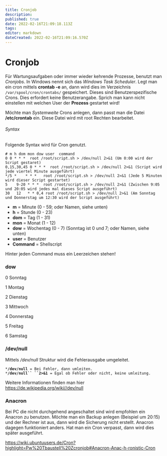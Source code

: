 ```yaml
---
title: Cronjob
description: 
published: true
date: 2022-02-16T21:09:18.113Z
tags: 
editor: markdown
dateCreated: 2022-02-16T21:09:16.570Z
---
```


# Cronjob

Für Wartungsaufgaben oder immer wieder kehrende Prozesse, benutzt man
*Cronjobs*. In Windows nennt sich das *Windows Task Scheduler*. Legt man
ein cron mittels **crontab -e** an, dann wird dies im Verzeichnis
`/var/spool/cron/crontabs/` gespeichert. Dieses sind Benutzerspezifische
Crons. Dies erfordert keine Benutzerangabe. Sprich man kann nicht
einstellen mit welchen User der **Prozess** gestartet wird!

Möchte man *Systemweite* Crons anlegen, dann passt man die Datei
**/etc/crontab** ein. Diese Datei wird mit root Rechten bearbeitet.

###### Syntax

Folgende Syntax wird für Cron genutzt.

    # m h dom mon dow user  command
    0 0 * * *  root /root/script.sh > /dev/null 2>&1 (Um 0:00 wird der Script gestaret)
    0,15,30,45 0 * * *  root /root/script.sh > /dev/null 2>&1 (Script wird jede viertel Minute ausgeführt)
    */5 *    * * *   root /root/script.sh > /dev/null 2>&1 (Jede 5 Minuten wird dieser Script gestartet)
    5    9-20 * * *  root /root/script.sh > /dev/null 2>&1 (Zwischen 9:05 und 20:05 wird jedes mal dieses Script ausgeführt)
    30   12   * * 0,4 root /root/script.sh > /dev/null 2>&1 (Am Sonntag und Donnerstag um 12:30 wird der Script ausgeführt)

-   **m** = Minute (0 - 59; oder Namen, siehe unten)
-   **h** = Stunde (0 - 23)
-   **dom** = Tag (1 - 31)
-   **mon** = Monat (1 - 12)
-   **dow** = Wochentag (0 - 7) (Sonntag ist 0 und 7; oder Namen, siehe
    unten)
-   **user** = Benutzer
-   **Command** = Shellscript

Hinter jeden Command muss ein Leerzeichen stehen!

### dow

0 Sonntag

1 Montag

2 Dienstag

3 Mittwoch

4 Donnerstag

5 Freitag

6 Samstag

### /dev/null

Mittels */dev/null* Struktur wird die Fehlerausgabe umgeleitet.

` * `**`/dev/null`**` = Bei Fehler, dann umleiten.`  
` * `**`/dev/null`` ``2>&1`**` = Egal ob Fehler oder nicht, keine umleitung.`

Weitere Informationen finden man hier
<https://de.wikipedia.org/wiki//dev/null>

### Anacron

Bei PC die nicht durchgehend angeschaltet sind wird empfohlen ein
Anacron zu benutzen. Möchte man ein Backup anlegen (Beispiel um 20:15)
und der Rechner ist aus, dann wird die Sicherung nicht erstellt. Anacron
dagegen funktioniert anders. Hat man ein Cron verpasst, dann wird dies
später ausgeführt.

<https://wiki.ubuntuusers.de/Cron?highlight=Pw%20Tbaustell%20Zcronjob#Anacron-Anac-h-ronistic-Cron>